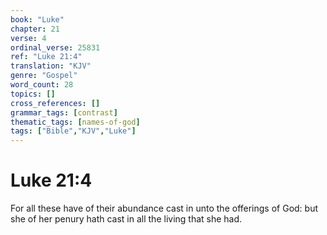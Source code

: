 ```yaml
---
book: "Luke"
chapter: 21
verse: 4
ordinal_verse: 25831
ref: "Luke 21:4"
translation: "KJV"
genre: "Gospel"
word_count: 28
topics: []
cross_references: []
grammar_tags: [contrast]
thematic_tags: [names-of-god]
tags: ["Bible","KJV","Luke"]
---
```


# Luke 21:4

For all these have of their abundance cast in unto the offerings of God: but she of her penury hath cast in all the living that she had.

